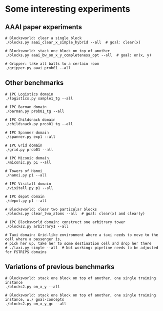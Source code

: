 

# Some interesting experiments


## AAAI paper experiments

    # Blocksworld: clear a single block
    ./blocks.py aaai_clear_x_simple_hybrid --all  # goal: clear(x)
    
    # Blocksworld: stack one block on top of another
    ./blocks.py aaai_bw_on_x_y_completeness_opt --all  # goal: on(x, y)
    
    # Gripper: take all balls to a certain room
    ./gripper.py aaai_prob01 --all
    

## Other benchmarks

    # IPC Logistics domain
    ./logistics.py sample1_tg --all
    
    # IPC Barman domain
    ./barman.py prob01_tg --all
    
    # IPC Childsnack domain
    ./childsnack.py prob01_tg --all

    # IPC Spanner domain
    ./spanner.py exp1 --all
    
    # IPC Grid domain
    ./grid.py prob01 --all
    
    # IPC Miconic domain
    ./miconic.py p1 --all
    
    # Towers of Hanoi
    ./hanoi.py p1 --all
    
    # IPC Visitall domain
    ./visitall.py p1 --all
    
    # IPC depot domain
    ./depot.py p1 --all
    
    # Blocksworld: clear two particular blocks
    ./blocks.py clear_two_atoms --all  # goal: clear(x) and clear(y)
    
    # IPC Blocksworld domain: construct one arbitrary tower
    ./blocks2.py arbitrary1 --all 

    # Taxi domain: Grid-like environment where a taxi needs to move to the cell where a passenger is,
    # pick her up, take her to some destination cell and drop her there
    # ./taxi.py simple --all  # Not working: pipeline needs to be adjusted for FSTRIPS domains

## Variations of previous benchmarks

    # Blocksworld: stack one block on top of another, one single training instance
    ./blocks2.py on_x_y --all 
    
    # Blocksworld: stack one block on top of another, one single training instance, w./ goal-concepts
    ./blocks2.py on_x_y_gc --all
